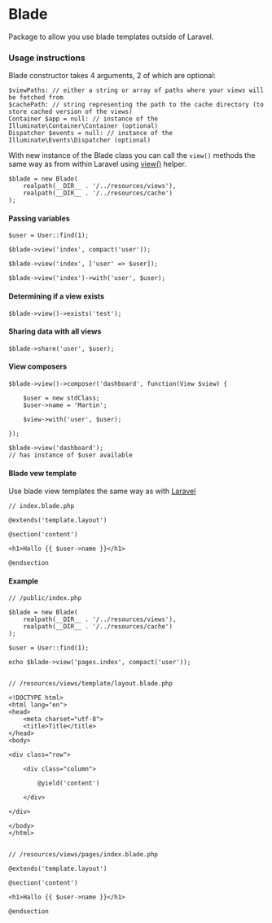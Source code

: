 # Blade
Package to allow you use blade templates outside of Laravel.

### Usage instructions

Blade constructor takes 4 arguments, 2 of which are optional:

```
$viewPaths: // either a string or array of paths where your views will be fetched from
$cachePath: // string representing the path to the cache directory (to store cached version of the views)
Container $app = null: // instance of the Illuminate\Container\Container (optional)
Dispatcher $events = null: // instance of the Illuminate\Events\Dispatcher (optional)
```

With new instance of the Blade class you can call the `view()` methods the same way as from within Laravel using [view()](https://laravel.com/docs/master/views) helper.

```
$blade = new Blade(
    realpath(__DIR__ . '/../resources/views'),
    realpath(__DIR__ . '/../resources/cache')
);
```

#### Passing variables
```
$user = User::find(1);

$blade->view('index', compact('user'));

$blade->view('index', ['user' => $user]);

$blade->view('index')->with('user', $user);
```

#### Determining if a view exists
```
$blade->view()->exists('test');
```

#### Sharing data with all views
```
$blade->share('user', $user);
```

#### View composers
```
$blade->view()->composer('dashboard', function(View $view) {

    $user = new stdClass;
    $user->name = 'Martin';

    $view->with('user', $user);

});

$blade->view('dashboard');
// has instance of $user available
```

#### Blade vew template

Use blade view templates the same way as with [Laravel](https://laravel.com/docs/master/blade)

```
// index.blade.php

@extends('template.layout')

@section('content')

<h1>Hallo {{ $user->name }}</h1>

@endsection
```

#### Example

```
// /public/index.php

$blade = new Blade(
    realpath(__DIR__ . '/../resources/views'),
    realpath(__DIR__ . '/../resources/cache')
);

$user = User::find(1);

echo $blade->view('pages.index', compact('user'));


// /resources/views/template/layout.blade.php

<!DOCTYPE html>
<html lang="en">
<head>
    <meta charset="utf-8">
    <title>Title</title>
</head>
<body>

<div class="row">

    <div class="column">

        @yield('content')

    </div>

</div>

</body>
</html>


// /resources/views/pages/index.blade.php

@extends('template.layout')

@section('content')

<h1>Hallo {{ $user->name }}</h1>

@endsection
```